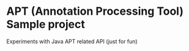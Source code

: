 APT (Annotation Processing Tool) Sample project
==========

Experiments with Java APT related API (just for fun)
